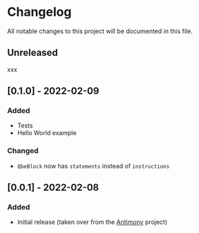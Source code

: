 # Changelog

All notable changes to this project will be documented in this file.

## Unreleased

xxx

## [0.1.0] - 2022-02-09

### Added

-   Tests
-   Hello World example

### Changed

-   `QbeBlock` now has `statements` instead of `instructions`

## [0.0.1] - 2022-02-08

### Added

-   Initial release (taken over from the [Antimony](https://github.com/antimony-lang/antimony) project)
